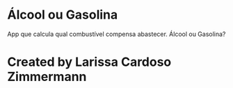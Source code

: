 # Álcool ou Gasolina
App que calcula qual combustível compensa abastecer. Álcool ou Gasolina?

# Created by Larissa Cardoso Zimmermann
